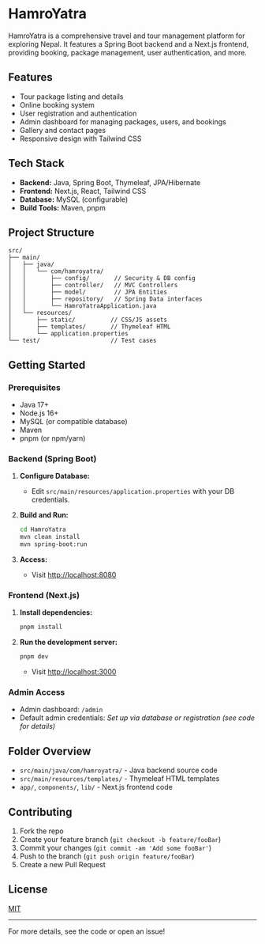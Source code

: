 # HamroYatra

HamroYatra is a comprehensive travel and tour management platform for exploring Nepal. It features a Spring Boot backend and a Next.js frontend, providing booking, package management, user authentication, and more.

## Features

- Tour package listing and details
- Online booking system
- User registration and authentication
- Admin dashboard for managing packages, users, and bookings
- Gallery and contact pages
- Responsive design with Tailwind CSS

## Tech Stack

- **Backend:** Java, Spring Boot, Thymeleaf, JPA/Hibernate
- **Frontend:** Next.js, React, Tailwind CSS
- **Database:** MySQL (configurable)
- **Build Tools:** Maven, pnpm

## Project Structure

```
src/
├── main/
│   ├── java/
│   │   └── com/hamroyatra/
│   │       ├── config/       // Security & DB config
│   │       ├── controller/   // MVC Controllers
│   │       ├── model/        // JPA Entities
│   │       ├── repository/   // Spring Data interfaces
│   │       └── HamroYatraApplication.java
│   └── resources/
│       ├── static/          // CSS/JS assets
│       ├── templates/       // Thymeleaf HTML
│       └── application.properties
└── test/                    // Test cases
```

## Getting Started

### Prerequisites

- Java 17+
- Node.js 16+
- MySQL (or compatible database)
- Maven
- pnpm (or npm/yarn)

### Backend (Spring Boot)

1. **Configure Database:**
   - Edit `src/main/resources/application.properties` with your DB credentials.

2. **Build and Run:**
   ```sh
   cd HamroYatra
   mvn clean install
   mvn spring-boot:run
   ```

3. **Access:**
   - Visit [http://localhost:8080](http://localhost:8080)

### Frontend (Next.js)

1. **Install dependencies:**
   ```sh
   pnpm install
   ```

2. **Run the development server:**
   ```sh
   pnpm dev
   ```
   - Visit [http://localhost:3000](http://localhost:3000)

### Admin Access

- Admin dashboard: `/admin`
- Default admin credentials: _Set up via database or registration (see code for details)_

## Folder Overview

- `src/main/java/com/hamroyatra/` - Java backend source code
- `src/main/resources/templates/` - Thymeleaf HTML templates
- `app/`, `components/`, `lib/` - Next.js frontend code

## Contributing

1. Fork the repo
2. Create your feature branch (`git checkout -b feature/fooBar`)
3. Commit your changes (`git commit -am 'Add some fooBar'`)
4. Push to the branch (`git push origin feature/fooBar`)
5. Create a new Pull Request

## License

[MIT](LICENSE)

---

For more details, see the code or open an issue!